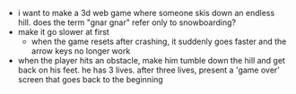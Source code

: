 - i want to make a 3d web game where someone skis down an endless hill. does the term "gnar gnar" refer only to snowboarding?
- make it go slower at first
  - when the game resets after crashing, it suddenly goes faster and the arrow keys no longer work
- when the player hits an obstacle, make him tumble down the hill and get back on his feet. he has 3 lives. after three lives, present a 'game over' screen that goes back to the beginning
